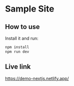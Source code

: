 # Sample Site

## How to use

Install it and run:

```sh
npm install
npm run dev
```

## Live link

https://demo-nextjs.netlify.app/